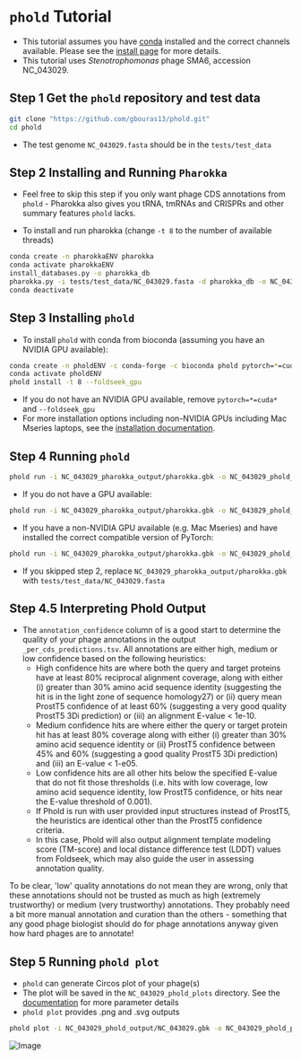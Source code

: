 # `phold` Tutorial

* This tutorial assumes you have [conda](https://github.com/conda-forge/miniforge) installed and the correct channels available. Please see the [install page](https://phold.readthedocs.io/en/latest/install/) for more details.
* This tutorial uses _Stenotrophomonas_ phage SMA6, accession NC_043029.

## Step 1 Get the `phold` repository and test data

```bash
git clone "https://github.com/gbouras13/phold.git"
cd phold
```

* The test genome `NC_043029.fasta` should be in the `tests/test_data`

## Step 2 Installing and Running `Pharokka`

* Feel free to skip this step if you only want phage CDS annotations from `phold` - Pharokka also gives you tRNA, tmRNAs and CRISPRs and other summary features `phold` lacks.

* To install and run pharokka (change `-t 8` to the number of available threads)

```bash
conda create -n pharokkaENV pharokka
conda activate pharokkaENV
install_databases.py -o pharokka_db
pharokka.py -i tests/test_data/NC_043029.fasta -d pharokka_db -o NC_043029_pharokka_output -t 8 --fast
conda deactivate
```

## Step 3 Installing `phold`

* To install `phold` with conda from bioconda (assuming you have an NVIDIA GPU available):

```bash
conda create -n pholdENV -c conda-forge -c bioconda phold pytorch=*=cuda*
conda activate pholdENV
phold install -t 8 --foldseek_gpu
```

* If you do not have an NVIDIA GPU available, remove `pytorch=*=cuda*` and `--foldseek_gpu`
* For more installation options including non-NVIDIA GPUs including Mac Mseries laptops, see the [installation documentation](https://phold.readthedocs.io/en/latest/install/).

## Step 4 Running `phold`

```bash
phold run -i NC_043029_pharokka_output/pharokka.gbk -o NC_043029_phold_output -t 8 -p NC_043029 --foldseek_gpu
```

* If you do not have a GPU available:

```bash
phold run -i NC_043029_pharokka_output/pharokka.gbk -o NC_043029_phold_output -t 8 -p NC_043029 --cpu
```

* If you have a non-NVIDIA GPU available (e.g. Mac Mseries) and have installed the correct compatible version of PyTorch:

```bash
phold run -i NC_043029_pharokka_output/pharokka.gbk -o NC_043029_phold_output -t 8 -p NC_043029
```

* If you skipped step 2, replace `NC_043029_pharokka_output/pharokka.gbk` with `tests/test_data/NC_043029.fasta`


## Step 4.5 Interpreting Phold Output

* The `annotation_confidence` column of is a good start to determine the quality of your phage annotations in the output `_per_cds_predictions.tsv`. All annotations are either high, medium or low confidence based on the following heuristics:
    * High confidence hits are where both the query and target proteins have at least 80% reciprocal alignment coverage, along with either (i) greater than 30% amino acid sequence identity (suggesting the hit is in the light zone of sequence homology27) or (ii) query mean ProstT5 confidence of at least 60% (suggesting a very good quality ProstT5 3Di prediction) or (iii) an alignment E-value < 1e-10. 
    * Medium confidence hits are where either the query or target protein hit has at least 80% coverage along with either (i) greater than 30% amino acid sequence identity or (ii) ProstT5 confidence between 45% and 60% (suggesting a good quality ProstT5 3Di prediction) and (iii) an E-value < 1-e05. 
    * Low confidence hits are all other hits below the specified E-value that do not fit those thresholds (i.e. hits with low coverage, low amino acid sequence identity, low ProstT5 confidence, or hits near the E-value threshold of 0.001). 
    * If Phold is run with user provided input structures instead of ProstT5, the heuristics are identical other than the ProstT5 confidence criteria. 
    * In this case, Phold will also output alignment template modeling score (TM-score) and local distance difference test (LDDT) values from Foldseek, which may also guide the user in assessing annotation quality. 

To be clear, 'low' quality annotations do not mean they are wrong, only that these annotations should not be trusted as much as high (extremely trustworthy) or medium (very trustworthy) annotations. They probably need a bit more manual annotation and curation than the others - something that any good phage biologist should do for phage annotations anyway given how hard phages are to annotate!

## Step 5 Running `phold plot`

* `phold` can generate Circos plot of your phage(s)
* The plot will be saved in the `NC_043029_phold_plots` directory. See the [documentation](https://phold.readthedocs.io/en/latest/run/#phold-plot) for more parameter details
* `phold plot` provides .png and .svg outputs

```bash
phold plot -i NC_043029_phold_output/NC_043029.gbk -o NC_043029_phold_plot -t '${Stenotrophomonas}$ Phage SMA6'
```

![Image](NC_043029.png)



